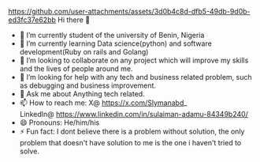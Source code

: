 https://github.com/user-attachments/assets/3d0b4c8d-dfb5-49db-9d0b-ed3fc37e62bb
Hi there 👋

- 🔭 I’m currently student of the university of Benin, Nigeria
- 🌱 I’m currently learning Data science(python) and software development(Ruby on rails and Golang)
- 👯 I’m looking to collaborate on any project which will improve my skills and the lives of people around me.
- 🤔 I’m looking for help with any tech and business related problem, such as debugging and business improvement.
- 💬 Ask me about Anything tech related.
- 📫 How to reach me: 
        X@ https://x.com/Slymanabd_  
        LinkedIn@ https://www.linkedin.com/in/sulaiman-adamu-84349b240/
- 😄 Pronouns: He/him/his
- ⚡ Fun fact: I dont believe there is a problem without solution, 
                the only problem that doesn't have solution to me is the one i haven't tried to solve.
